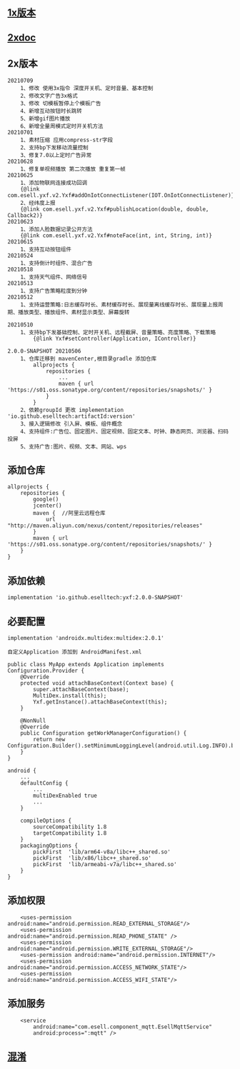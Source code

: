## [1x版本](https://github.com/eselltech/YXFSDKSimple/tree/legacy-1x)
## [2xdoc](./doc2x)
## 2x版本
    20210709
        1、修改 使用3x指令 深度开关机、定时音量、基本控制
        2、修改文字广告3x格式
        3、修改 切模板暂停上个模板广告
        4、新增互动按钮时长跳转
        5、新增gif图片播放
        6、新增全量周模式定时开关机方法
    20210701
        1、素材压缩 应用compress-str字段
        2、支持bp下发移动流量控制
        3、修复7.0以上定时广告异常
    20210628
        1、修复单视频播放 第二次播放 重复第一帧
    20210625
        1、添加物联网连接成功回调
        {@link com.esell.yxf.v2.Yxf#addOnIotConnectListener(IOT.OnIotConnectListener)}
        2、经纬度上报
        {@link com.esell.yxf.v2.Yxf#publishLocation(double, double, Callback2)}
    20210623
        1、添加人脸数据记录公开方法
        {@link com.esell.yxf.v2.Yxf#noteFace(int, int, String, int)}
    20210615
        1、支持互动按钮组件
    20210524
        1、支持倒计时组件、混合广告
    20210518
        1、支持天气组件、网络信号
    20210513
        1、支持广告策略粒度到分钟
    20210512
        1、支持运营策略:日志缓存时长、素材缓存时长、展现量离线缓存时长、展现量上报周期、播放类型、播放组件、素材显示类型、屏幕旋转

    20210510
        1、支持bp下发基础控制、定时开关机、远程截屏、音量策略、亮度策略、下载策略
            {@link Yxf#setController(Application, IController)}
            
    2.0.0-SNAPSHOT 20210506
        1、仓库迁移到 mavenCenter,根目录gradle 添加仓库
            allprojects {
                repositories {
                    ...
                    maven { url 'https://s01.oss.sonatype.org/content/repositories/snapshots/' }
                }
            }
        2、依赖groupId 更改 implementation 'io.github.eselltech:artifactId:version'
        3、接入逻辑修改 引入屏、模板、组件概念
        4、支持组件:广告位、固定图片、固定视频、固定文本、时钟、静态网页、浏览器、扫码投屏
        5、支持广告:图片、视频、文本、网站、wps
## 添加仓库
    allprojects {
        repositories {
            google()
            jcenter()
            maven {  //阿里云远程仓库
                url "http://maven.aliyun.com/nexus/content/repositories/releases"
            }
            maven { url 'https://s01.oss.sonatype.org/content/repositories/snapshots/' }
        }
    }
## 添加依赖
    implementation 'io.github.eselltech:yxf:2.0.0-SNAPSHOT'
## 必要配置
    implementation 'androidx.multidex:multidex:2.0.1'

    自定义Application 添加到 AndroidManifest.xml

    public class MyApp extends Application implements Configuration.Provider {
        @Override
        protected void attachBaseContext(Context base) {
            super.attachBaseContext(base);
            MultiDex.install(this);
            Yxf.getInstance().attachBaseContext(this);
        }

        @NonNull
        @Override
        public Configuration getWorkManagerConfiguration() {
            return new Configuration.Builder().setMinimumLoggingLevel(android.util.Log.INFO).build();
        }
    }

    android {
        ...
        defaultConfig {
            ...
            multiDexEnabled true
            ...
        }

        compileOptions {
            sourceCompatibility 1.8
            targetCompatibility 1.8
        }
        packagingOptions {
            pickFirst  'lib/arm64-v8a/libc++_shared.so'
            pickFirst  'lib/x86/libc++_shared.so'
            pickFirst  'lib/armeabi-v7a/libc++_shared.so'
        }
    }

## 添加权限
        <uses-permission android:name="android.permission.READ_EXTERNAL_STORAGE"/>
        <uses-permission android:name="android.permission.READ_PHONE_STATE" />
        <uses-permission android:name="android.permission.WRITE_EXTERNAL_STORAGE"/>
        <uses-permission android:name="android.permission.INTERNET"/>
        <uses-permission android:name="android.permission.ACCESS_NETWORK_STATE"/>
        <uses-permission android:name="android.permission.ACCESS_WIFI_STATE"/>
## 添加服务
        <service
            android:name="com.esell.component_mqtt.EsellMqttService"
            android:process=":mqtt" />
## [混淆](./app/proguard-rules.pro)


        
